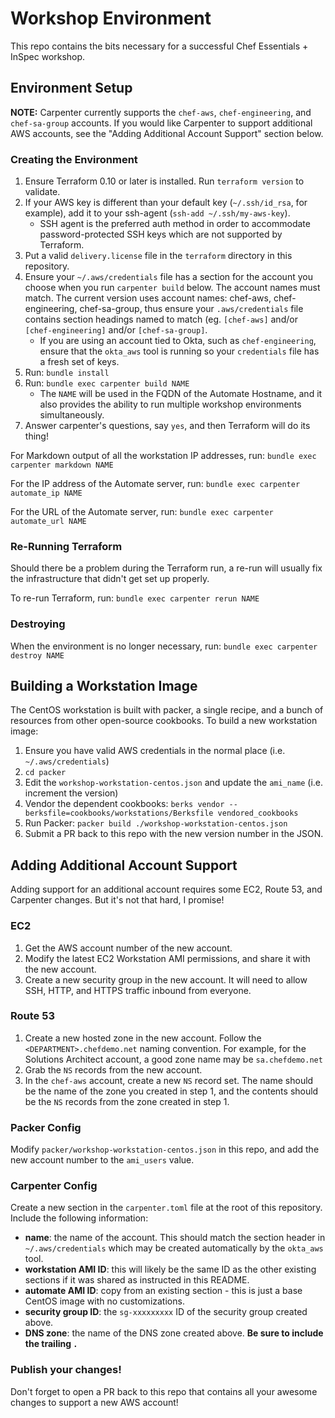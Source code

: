 # Workshop Environment

This repo contains the bits necessary for a successful Chef Essentials + InSpec workshop.

## Environment Setup

**NOTE:** Carpenter currently supports the `chef-aws`, `chef-engineering`, and `chef-sa-group` accounts. If you would like Carpenter to support additional AWS accounts, see the "Adding Additional Account Support" section below.

### Creating the Environment

1. Ensure Terraform 0.10 or later is installed. Run `terraform version` to validate.
1. If your AWS key is different than your default key (`~/.ssh/id_rsa`, for example), add it to your ssh-agent (`ssh-add ~/.ssh/my-aws-key`).
   * SSH agent is the preferred auth method in order to accommodate password-protected SSH keys which are not supported by Terraform.
1. Put a valid `delivery.license` file in the `terraform` directory in this repository.
1. Ensure your `~/.aws/credentials` file has a section for the account you choose when you run `carpenter build` below. The account names must match. The current version uses account names: chef-aws, chef-engineering, chef-sa-group, thus ensure your `.aws/credentials` file contains section headings named to match (eg. `[chef-aws]` and/or `[chef-engineering]` and/or `[chef-sa-group]`.
   * If you are using an account tied to Okta, such as `chef-engineering`, ensure that the `okta_aws` tool is running so your `credentials` file has a fresh set of keys.
1. Run: `bundle install`
1. Run: `bundle exec carpenter build NAME`
   * The `NAME` will be used in the FQDN of the Automate Hostname, and it also provides the ability to run multiple workshop environments simultaneously.
1. Answer carpenter's questions, say `yes`, and then Terraform will do its thing!

For Markdown output of all the workstation IP addresses, run: `bundle exec carpenter markdown NAME`

For the IP address of the Automate server, run: `bundle exec carpenter automate_ip NAME`

For the URL of the Automate server, run: `bundle exec carpenter automate_url NAME`

### Re-Running Terraform

Should there be a problem during the Terraform run, a re-run will usually fix the infrastructure that didn't get set up properly.

To re-run Terraform, run: `bundle exec carpenter rerun NAME`

### Destroying

When the environment is no longer necessary, run: `bundle exec carpenter destroy NAME`

## Building a Workstation Image

The CentOS workstation is built with packer, a single recipe, and a bunch of resources from other open-source cookbooks. To build a new workstation image:

1. Ensure you have valid AWS credentials in the normal place (i.e. `~/.aws/credentials`)
1. `cd packer`
1. Edit the `workshop-workstation-centos.json` and update the `ami_name` (i.e. increment the version)
1. Vendor the dependent cookbooks: `berks vendor --berksfile=cookbooks/workstations/Berksfile vendored_cookbooks`
1. Run Packer: `packer build ./workshop-workstation-centos.json`
1. Submit a PR back to this repo with the new version number in the JSON.

## Adding Additional Account Support

Adding support for an additional account requires some EC2, Route 53, and Carpenter changes. But it's not that hard, I promise!

### EC2

1. Get the AWS account number of the new account.
1. Modify the latest EC2 Workstation AMI permissions, and share it with the new account.
1. Create a new security group in the new account. It will need to allow SSH, HTTP, and HTTPS traffic inbound from everyone.

### Route 53

1. Create a new hosted zone in the new account. Follow the `<DEPARTMENT>.chefdemo.net` naming convention. For example, for the Solutions Architect account, a good zone name may be `sa.chefdemo.net`
1. Grab the `NS` records from the new account.
1. In the `chef-aws` account, create a new `NS` record set. The name should be the name of the zone you created in step 1, and the contents should be the `NS` records from the zone created in step 1.

### Packer Config

Modify `packer/workshop-workstation-centos.json` in this repo, and add the new account number to the `ami_users` value.

### Carpenter Config

Create a new section in the `carpenter.toml` file at the root of this repository. Include the following information:

* **name**: the name of the account. This should match the section header in `~/.aws/credentials` which may be created automatically by the `okta_aws` tool.
* **workstation AMI ID**: this will likely be the same ID as the other existing sections if it was shared as instructed in this README.
* **automate AMI ID**: copy from an existing section - this is just a base CentOS image with no customizations.
* **security group ID**: the `sg-xxxxxxxxx` ID of the security group created above.
* **DNS zone**: the name of the DNS zone created above. **Be sure to include the trailing `.`**

### Publish your changes!

Don't forget to open a PR back to this repo that contains all your awesome changes to support a new AWS account!
